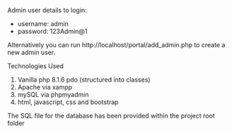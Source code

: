 Admin user details to login:
  - username: admin
  - password: 123Admin@1

Alternatively you can run http://localhost/portal/add_admin.php to create a new admin user.

Technologies Used
1. Vanilla php 8.1.6 pdo (structured into classes)
2. Apache via xampp
3. mySQL via phpmyadmin
4. html, javascript, css and bootstrap

The SQL file for the database has been provided within the project root folder
